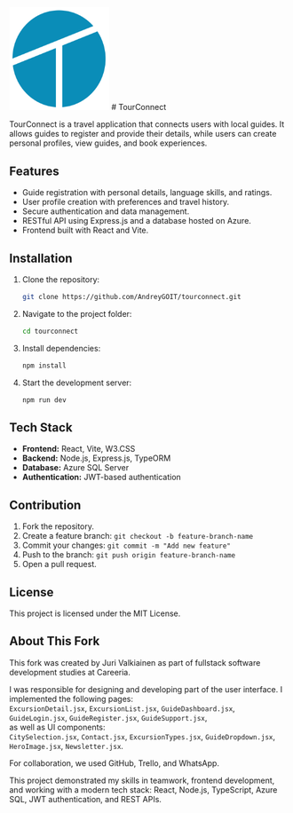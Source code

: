 <img src="logoTourConnect.png" alt="TourConnect Logo" width="180"/>
# TourConnect

TourConnect is a travel application that connects users with local guides. It allows guides to register and provide their details, while users can create personal profiles, view guides, and book experiences.

## Features

- Guide registration with personal details, language skills, and ratings.
- User profile creation with preferences and travel history.
- Secure authentication and data management.
- RESTful API using Express.js and a database hosted on Azure.
- Frontend built with React and Vite.

## Installation

1. Clone the repository:
   ```sh
   git clone https://github.com/AndreyGOIT/tourconnect.git
   ```
2. Navigate to the project folder:
   ```sh
   cd tourconnect
   ```
3. Install dependencies:
   ```sh
   npm install
   ```
4. Start the development server:
   ```sh
   npm run dev
   ```

## Tech Stack

- **Frontend:** React, Vite, W3.CSS
- **Backend:** Node.js, Express.js, TypeORM
- **Database:** Azure SQL Server
- **Authentication:** JWT-based authentication

## Contribution

1. Fork the repository.
2. Create a feature branch: `git checkout -b feature-branch-name`
3. Commit your changes: `git commit -m "Add new feature"`
4. Push to the branch: `git push origin feature-branch-name`
5. Open a pull request.

## License

This project is licensed under the MIT License.

## About This Fork

This fork was created by Juri Valkiainen as part of fullstack software development studies at Careeria.

I was responsible for designing and developing part of the user interface. I implemented the following pages:  
`ExcursionDetail.jsx`, `ExcursionList.jsx`, `GuideDashboard.jsx`, `GuideLogin.jsx`, `GuideRegister.jsx`, `GuideSupport.jsx`,  
as well as UI components:  
`CitySelection.jsx`, `Contact.jsx`, `ExcursionTypes.jsx`, `GuideDropdown.jsx`, `HeroImage.jsx`, `Newsletter.jsx`.

For collaboration, we used GitHub, Trello, and WhatsApp.

This project demonstrated my skills in teamwork, frontend development, and working with a modern tech stack: React, Node.js, TypeScript, Azure SQL, JWT authentication, and REST APIs.
